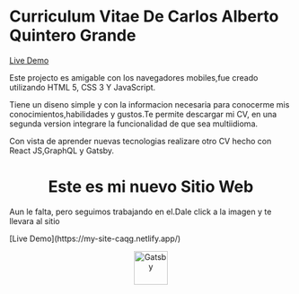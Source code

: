 # Curriculum Vitae De  Carlos Alberto Quintero Grande

[Live Demo](https://caqg95.github.io/CurriculumJs/)

Este projecto es amigable con los navegadores mobiles,fue creado utilizando HTML 5, CSS 3 Y JavaScript.

Tiene un diseno simple y con la informacion necesaria para conocerme  mis conocimientos,habilidades y gustos.Te permite descargar mi CV, en una segunda version  integrare la funcionalidad de que sea multiidioma.

Con vista de aprender nuevas tecnologias realizare otro CV hecho con React JS,GraphQL y Gatsby.

<h1 align="center">
  Este es mi nuevo Sitio Web
</h1>
<p>Aun le falta, pero seguimos trabajando en el.Dale click a la imagen y te llevara al sitio</p> [Live Demo](https://my-site-caqg.netlify.app/)
<p align="center">
  <a href="https://my-site-caqg.netlify.app/">
    <img alt="Gatsby" src="https://www.gatsbyjs.org/monogram.svg" width="60" />
  </a>
</p>

